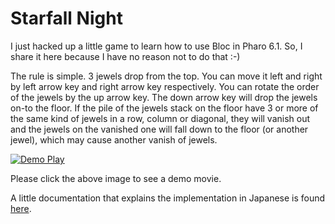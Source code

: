 # Starfall Night
I just hacked up a little game to learn how to use Bloc in Pharo 6.1. So, I share it here because I have no reason not to do that :-)

The rule is simple.
3 jewels drop from the top. You can move it left and right by left arrow key and right arrow key respectively. You can rotate the order of the jewels by the up arrow key. The down arrow key will drop the jewels on-to the floor.
If the pile of the jewels stack on the floor have 3 or more of the same kind of jewels in a row, column or diagonal, they will vanish out and the jewels on the vanished one will fall down to the floor (or another jewel), which may cause another vanish of jewels.

[![Demo Play](http://img.youtube.com/vi/92XQ9nuijMM/0.jpg)](http://www.youtube.com/watch?v=92XQ9nuijMM)

Please click the above image to see a demo movie.

A little documentation that explains the implementation in Japanese is found [here](https://qiita.com/tomooda/items/1b9f9cba95f5ec5b3f56).
